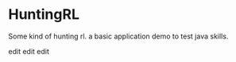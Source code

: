 # HuntingRL
Some kind of hunting rl.  a basic application demo to test java skills.

edit edit edit
